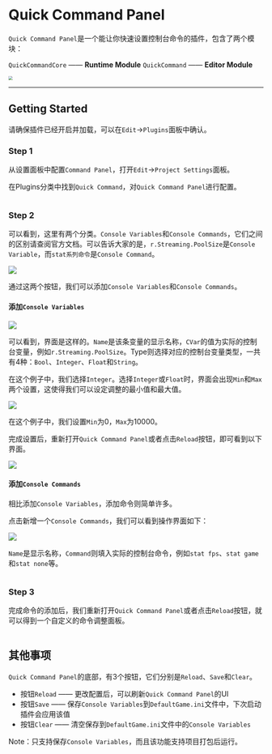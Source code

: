 #  Quick Command Panel 

`Quick Command Panel`是一个能让你快速设置控制台命令的插件，包含了两个模块：

`QuickCommandCore` —— **Runtime Module**
`QuickCommand`  —— **Editor Module**

<img src="imgs/image-20230323020003673.png" style="zoom:50%;" />

------




## Getting Started

请确保插件已经开启并加载，可以在`Edit`->`Plugins`面板中确认。

### Step 1

从设置面板中配置`Command Panel`，打开`Edit`->`Project Settings`面板。

在Plugins分类中找到`Quick Command`，对`Quick Command Panel`进行配置。

<img src="imgs/image-20230323011853561.png" alt="" style="zoom: 50%;" />



###  Step 2

可以看到，这里有两个分类。`Console Variables`和`Console Commands`，它们之间的区别请查阅官方文档。可以告诉大家的是，`r.Streaming.PoolSize`是`Console Variable`，而`stat系列命令`是`Console Command`。

![](imgs/image-20230323012512426.png)

通过这两个按钮，我们可以添加`Console Variables`和`Console Commands`。

####  添加`Console Variables`

![](imgs/image-20230323012616285.png)

可以看到，界面是这样的。`Name`是该条变量的显示名称，`CVar`的值为实际的控制台变量，例如`r.Streaming.PoolSize`。Type则选择对应的控制台变量类型，一共有4种：`Bool`、`Integer`、`Float`和`String`。

在这个例子中，我们选择`Integer`。选择`Integer`或`Float`时，界面会出现`Min`和`Max`两个设置，这使得我们可以设定调整的最小值和最大值。

![](imgs/image-20230323013149630.png)

在这个例子中，我们设置`Min`为0，`Max`为10000。

完成设置后，重新打开`Quick Command Panel`或者点击`Reload`按钮，即可看到以下界面。

![](imgs/image-20230323013344915.png)

####  添加`Console Commands`

相比添加`Console Variables`，添加命令则简单许多。

点击新增一个`Console Commands`，我们可以看到操作界面如下：

![](imgs/image-20230323013535337.png)

`Name`是显示名称，`Command`则填入实际的控制台命令，例如`stat fps`、`stat game`和`stat none`等。

<img src="imgs/image-20230323013855744.png" alt="" style="zoom:67%;" />



###  Step 3

完成命令的添加后，我们重新打开`Quick Command Panel`或者点击`Reload`按钮，就可以得到一个自定义的命令调整面板。

<img src="imgs/image-20230323013913813.png" alt="" style="zoom:80%;" />





## 其他事项
`Quick Command Panel`的底部，有3个按钮，它们分别是`Reload`、`Save`和`Clear`。

- 按钮`Reload` —— 更改配置后，可以刷新`Quick Command Panel`的UI
- 按钮`Save` —— 保存`Console Variables`到`DefaultGame.ini`文件中，下次启动插件会应用该值
- 按钮`Clear` —— 清空保存到`DefaultGame.ini`文件中的`Console Variables`


Note：只支持保存`Console Variables`，而且该功能支持项目打包后运行。

